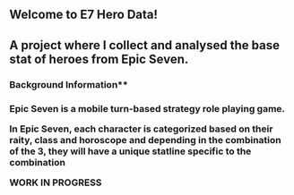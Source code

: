 <h2>Welcome to E7 Hero Data!<h2/>
  
A project where I collect and analysed the base stat of heroes from Epic Seven.

<h3>Background Information**<h3/>

<p>Epic Seven is a mobile turn-based strategy role playing game.<p/>

<p>In Epic Seven, each character is categorized based on their raity, class and horoscope and depending in the combination of the 3, they will have a unique statline specific to the combination<p/>

WORK IN PROGRESS
